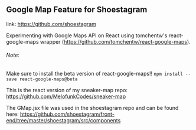 ## Google Map Feature for Shoestagram ##
link: https://github.com/shoestagram

Experimenting with Google Maps API on React using tomchentw's react-google-maps wrapper (https://github.com/tomchentw/react-google-maps).
###### Note: ###### 
Make sure to install the beta version of react-google-maps!! 
`npm install --save react-google-maps@beta`


This is the react version of my sneaker-map repo:
https://github.com/MelofunkCodes/sneaker-map

The GMap.jsx file was used in the shoestagram repo and can be found here:
https://github.com/shoestagram/front-end/tree/master/shoestagram/src/components

